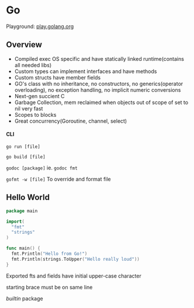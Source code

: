 # Go

Playground: [play.golang.org](play.goland.org)

## Overview

- Compiled exec OS specific and have statically linked runtime(contains all needed libs)
- Custom types can implement interfaces and have methods
- Custom structs have member fields
- GO's class with no inheritance, no constructors, no generics(operator overloading), no exception handling, no implicit numeric conversions
- Next-gen succient C 
- Garbage Collection, mem reclaimed when objects out of scope of set to nil very fast
- Scopes to blocks 
- Great concurrency(Goroutine, channel, select) 

#### CLI

`go run [file]`

`go build [file]`

`godoc [package]` ie. `godoc fmt`

`gofmt -w [file]`  To override and format file

## Hello World

```go
package main

import(
  "fmt"
  "strings"
)

func main() {
  fmt.Println("Hello from Go!")
  fmt.Println(strings.ToUpper("Hello really loud"))
}
```

Exported fts and fields have initial upper-case character

starting brace must be on same line

*builtin* package

